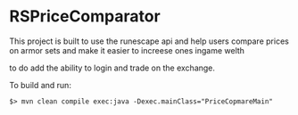 RSPriceComparator
===

This project is built to use the runescape api and help users compare prices on armor sets and make it easier to increese ones ingame welth

to do add the ability to login and trade on the exchange.

To build and run:

```
$> mvn clean compile exec:java -Dexec.mainClass="PriceCopmareMain"
```

